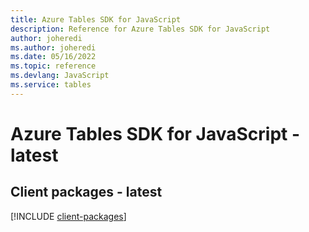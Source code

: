 ```yaml
---
title: Azure Tables SDK for JavaScript
description: Reference for Azure Tables SDK for JavaScript
author: joheredi
ms.author: joheredi
ms.date: 05/16/2022
ms.topic: reference
ms.devlang: JavaScript
ms.service: tables
---
```

# Azure Tables SDK for JavaScript - latest
## Client packages - latest
[!INCLUDE [client-packages](tables-client-index.md)]

